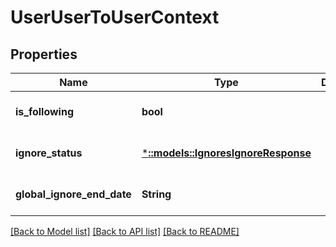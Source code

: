 # UserUserToUserContext

## Properties
Name | Type | Description | Notes
------------ | ------------- | ------------- | -------------
**is_following** | **bool** |  | [optional] [default to null]
**ignore_status** | [***::models::IgnoresIgnoreResponse**](Ignores.IgnoreResponse.md) |  | [optional] [default to null]
**global_ignore_end_date** | **String** |  | [optional] [default to null]

[[Back to Model list]](../README.md#documentation-for-models) [[Back to API list]](../README.md#documentation-for-api-endpoints) [[Back to README]](../README.md)


